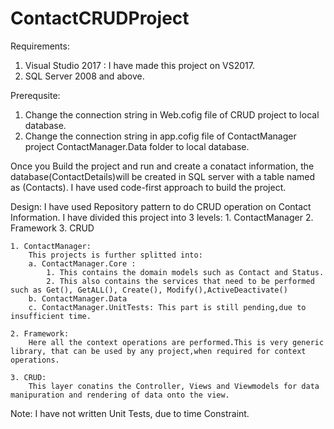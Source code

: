 # ContactCRUDProject

Requirements:
1. Visual Studio 2017 : I have made this project on VS2017.
2. SQL Server 2008 and above.

Prerequsite:
1. Change the connection string in Web.cofig file of CRUD project to local database.
2. Change the connection string in app.cofig file of ContactManager project ContactManager.Data folder to local database.

Once you Build the project and run and create a conatact information, the database(ContactDetails)will be created in SQL server with a table named as (Contacts). I have used code-first approach to build the project.

Design:
 I have used Repository pattern to do CRUD operation on Contact Information.
 I have divided this project into 3 levels:
	1. ContactManager
	2. Framework
	3. CRUD
	
	1. ContactManager:
		This projects is further splitted into:
		a. ContactManager.Core :
			1. This contains the domain models such as Contact and Status.
			2. This also contains the services that need to be performed such as Get(), GetALL(), Create(), Modify(),ActiveDeactivate()
		b. ContactManager.Data
		c. ContactManager.UnitTests: This part is still pending,due to insufficient time.
		
	2. Framework:
		Here all the context operations are performed.This is very generic library, that can be used by any project,when required for context operations.
	
	3. CRUD:
		This layer conatins the Controller, Views and Viewmodels for data manipuration and rendering of data onto the view.
 
Note: I have not written Unit Tests, due to time Constraint.